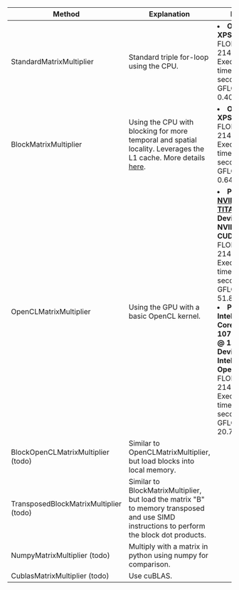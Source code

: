 | Method | Explanation | Result |
|---|---|---|
| StandardMatrixMultiplier | Standard triple for-loop using the CPU.  | <li> **On Dell XPS 13:** FLOPs: 2147483648; Execution time: 5.25 seconds; GFLOPS: 0.4090;</li> |
| BlockMatrixMultiplier | Using the CPU with blocking for more temporal and spatial locality. Leverages the L1 cache. More details [here](https://csapp.cs.cmu.edu/public/waside/waside-blocking.pdf). | <li> **On Dell XPS 13:** FLOPs: 2147483648; Execution time: 3.35 seconds; GFLOPS: 0.6402; </li> |
| OpenCLMatrixMultiplier | Using the GPU with a basic OpenCL kernel. | <li>**Platform: [NVIDIA TITAN Xp](https://vast.ai) / Device: NVIDIA CUDA:** FLOPs: 2147483648; Execution time: 0.04 seconds; GFLOPS: 51.8588;</li> <li>**Platform: Intel(R) Core(TM) i7-10710U CPU @ 1.10GHz / Device: Intel(R) OpenCL:** FLOPs: 2147483648; Execution time: 0.10 seconds; GFLOPS: 20.7495;</li> |
| BlockOpenCLMatrixMultiplier (todo) | Similar to OpenCLMatrixMultiplier, but load blocks into local memory. | |
| TransposedBlockMatrixMultiplier (todo) | Similar to BlockMatrixMultiplier, but load the matrix "B" to memory transposed and use SIMD instructions to perform the block dot products. |  |
| NumpyMatrixMultiplier (todo) | Multiply with a matrix in python using numpy for comparison. | |
| CublasMatrixMultiplier (todo) | Use cuBLAS. | |
